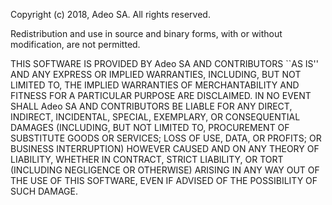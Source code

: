 Copyright (c) 2018, Adeo SA.
All rights reserved.

Redistribution and use in source and binary forms, with or without
modification, are not permitted.

THIS SOFTWARE IS PROVIDED BY Adeo SA AND CONTRIBUTORS ``AS IS'' AND ANY
EXPRESS OR IMPLIED WARRANTIES, INCLUDING, BUT NOT LIMITED TO, THE IMPLIED
WARRANTIES OF MERCHANTABILITY AND FITNESS FOR A PARTICULAR PURPOSE ARE
DISCLAIMED. IN NO EVENT SHALL Adeo SA AND CONTRIBUTORS BE LIABLE FOR ANY
DIRECT, INDIRECT, INCIDENTAL, SPECIAL, EXEMPLARY, OR CONSEQUENTIAL DAMAGES
(INCLUDING, BUT NOT LIMITED TO, PROCUREMENT OF SUBSTITUTE GOODS OR SERVICES;
LOSS OF USE, DATA, OR PROFITS; OR BUSINESS INTERRUPTION) HOWEVER CAUSED AND
ON ANY THEORY OF LIABILITY, WHETHER IN CONTRACT, STRICT LIABILITY, OR TORT
(INCLUDING NEGLIGENCE OR OTHERWISE) ARISING IN ANY WAY OUT OF THE USE OF THIS
SOFTWARE, EVEN IF ADVISED OF THE POSSIBILITY OF SUCH DAMAGE.
